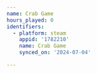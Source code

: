 ```yaml
---
name: Crab Game
hours_played: 0
identifiers:
  - platform: steam
    appid: '1782210'
    name: Crab Game
    synced_on: '2024-07-04'

---
```

